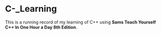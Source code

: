 # C-_Learning
This is a running record of my learning of C++ using __Sams Teach Yourself C++ In One Hour a Day 8th Edition__. 
